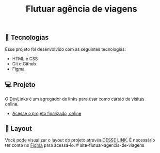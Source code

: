 <h1 align="center"> Flutuar agência de viagens </h1>
<br>

## 🚀 Tecnologias

Esse projeto foi desenvolvido com as seguintes tecnologias:

- HTML e CSS
- Git e Github
- Figma

## 💻 Projeto

O DevLinks é um agregador de links para usar como cartão de visitas online.

- [Acesse o projeto finalizado, online](https://guipardindev.github.io/projeto-1/)

## 🔖 Layout

Você pode visualizar o layout do projeto através [DESSE LINK]( https://www.figma.com/file/bKgYKxW4YkhLqWHBmaGLzr/Projeto01-Extra-Copy?fuid=1325863818905926832). É necessário ter conta no [Figma](https://figma.com) para acessá-lo. # site-flutuar-agencia-de-viagens
